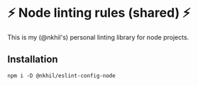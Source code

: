 # ⚡ Node linting rules (shared) ⚡

This is my (@nkhil's) personal linting library for node projects.

## Installation

```console
npm i -D @nkhil/eslint-config-node
```

